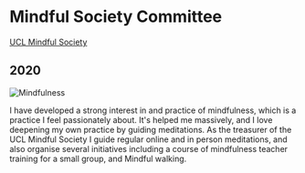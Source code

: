 # Mindful Society Committee
[UCL Mindful Society]()
## 2020

![Mindfulness](https://images.unsplash.com/photo-1508672019048-805c876b67e2)

I have developed a strong interest in and practice of mindfulness, which is a practice I feel passionately about. It's helped me massively, and I love deepening my own practice by guiding meditations. As the treasurer of the UCL Mindful Society I guide regular online and in person meditations, and also organise several initiatives including a course of mindfulness teacher training for a small group, and Mindful walking.